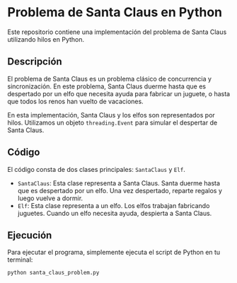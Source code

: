 # Problema de Santa Claus en Python

Este repositorio contiene una implementación del problema de Santa Claus utilizando hilos en Python.

## Descripción

El problema de Santa Claus es un problema clásico de concurrencia y sincronización. En este problema, Santa Claus duerme hasta que es despertado por un elfo que necesita ayuda para fabricar un juguete, o hasta que todos los renos han vuelto de vacaciones.

En esta implementación, Santa Claus y los elfos son representados por hilos. Utilizamos un objeto `threading.Event` para simular el despertar de Santa Claus.

## Código

El código consta de dos clases principales: `SantaClaus` y `Elf`.

- `SantaClaus`: Esta clase representa a Santa Claus. Santa duerme hasta que es despertado por un elfo. Una vez despertado, reparte regalos y luego vuelve a dormir.
- `Elf`: Esta clase representa a un elfo. Los elfos trabajan fabricando juguetes. Cuando un elfo necesita ayuda, despierta a Santa Claus.

## Ejecución

Para ejecutar el programa, simplemente ejecuta el script de Python en tu terminal:

```bash
python santa_claus_problem.py
